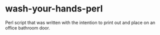 # wash-your-hands-perl

Perl script that was written with the intention to print out and place on an office bathroom door.
